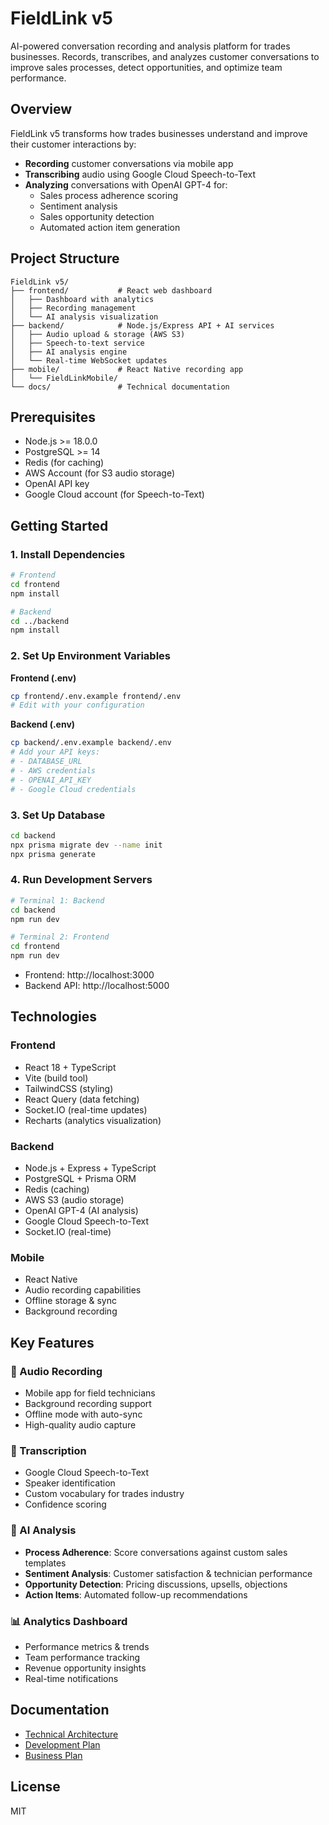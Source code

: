 # FieldLink v5

AI-powered conversation recording and analysis platform for trades businesses. Records, transcribes, and analyzes customer conversations to improve sales processes, detect opportunities, and optimize team performance.

## Overview

FieldLink v5 transforms how trades businesses understand and improve their customer interactions by:
- **Recording** customer conversations via mobile app
- **Transcribing** audio using Google Cloud Speech-to-Text
- **Analyzing** conversations with OpenAI GPT-4 for:
  - Sales process adherence scoring
  - Sentiment analysis
  - Sales opportunity detection
  - Automated action item generation

## Project Structure

```
FieldLink v5/
├── frontend/           # React web dashboard
│   ├── Dashboard with analytics
│   ├── Recording management
│   └── AI analysis visualization
├── backend/            # Node.js/Express API + AI services
│   ├── Audio upload & storage (AWS S3)
│   ├── Speech-to-text service
│   ├── AI analysis engine
│   └── Real-time WebSocket updates
├── mobile/             # React Native recording app
│   └── FieldLinkMobile/
└── docs/               # Technical documentation
```

## Prerequisites

- Node.js >= 18.0.0
- PostgreSQL >= 14
- Redis (for caching)
- AWS Account (for S3 audio storage)
- OpenAI API key
- Google Cloud account (for Speech-to-Text)

## Getting Started

### 1. Install Dependencies

```bash
# Frontend
cd frontend
npm install

# Backend
cd ../backend
npm install
```

### 2. Set Up Environment Variables

**Frontend (.env)**
```bash
cp frontend/.env.example frontend/.env
# Edit with your configuration
```

**Backend (.env)**
```bash
cp backend/.env.example backend/.env
# Add your API keys:
# - DATABASE_URL
# - AWS credentials
# - OPENAI_API_KEY
# - Google Cloud credentials
```

### 3. Set Up Database

```bash
cd backend
npx prisma migrate dev --name init
npx prisma generate
```

### 4. Run Development Servers

```bash
# Terminal 1: Backend
cd backend
npm run dev

# Terminal 2: Frontend
cd frontend
npm run dev
```

- Frontend: http://localhost:3000
- Backend API: http://localhost:5000

## Technologies

### Frontend
- React 18 + TypeScript
- Vite (build tool)
- TailwindCSS (styling)
- React Query (data fetching)
- Socket.IO (real-time updates)
- Recharts (analytics visualization)

### Backend
- Node.js + Express + TypeScript
- PostgreSQL + Prisma ORM
- Redis (caching)
- AWS S3 (audio storage)
- OpenAI GPT-4 (AI analysis)
- Google Cloud Speech-to-Text
- Socket.IO (real-time)

### Mobile
- React Native
- Audio recording capabilities
- Offline storage & sync
- Background recording

## Key Features

### 🎤 Audio Recording
- Mobile app for field technicians
- Background recording support
- Offline mode with auto-sync
- High-quality audio capture

### 📝 Transcription
- Google Cloud Speech-to-Text
- Speaker identification
- Custom vocabulary for trades industry
- Confidence scoring

### 🤖 AI Analysis
- **Process Adherence**: Score conversations against custom sales templates
- **Sentiment Analysis**: Customer satisfaction & technician performance
- **Opportunity Detection**: Pricing discussions, upsells, objections
- **Action Items**: Automated follow-up recommendations

### 📊 Analytics Dashboard
- Performance metrics & trends
- Team performance tracking
- Revenue opportunity insights
- Real-time notifications

## Documentation

- [Technical Architecture](./technical_architecture.md)
- [Development Plan](./development_plan.md)
- [Business Plan](./business_plan.md)

## License

MIT
